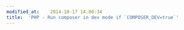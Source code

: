 ```yaml
---
modified_at:	2014-10-17 14:00:34
title:	'PHP - Run composer in dev mode if `COMPOSER_DEV=true`'
---
```

